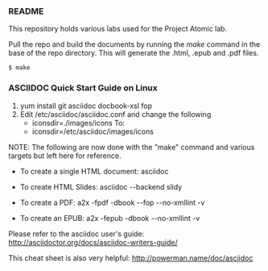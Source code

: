 ### README

This repository holds various labs used for the Project Atomic lab.

Pull the repo and build the documents by running the *make* command in the base of the repo directory.  This will generate the .html, .epub and .pdf files.

	$ make

### ASCIIDOC Quick Start Guide on Linux

1. yum install git asciidoc docbook-xsl fop
2. Edit /etc/asciidoc/asciidoc.conf and change the following
    * iconsdir=./images/icons
    To:
    * iconsdir=/etc/asciidoc/images/icons

NOTE: The following are now done with the "make" command and various targets but left here for reference.

* To create a single HTML document: asciidoc <text file>

* To create HTML Slides: asciidoc --backend slidy <text file>

* To create a PDF:  a2x -fpdf -dbook --fop --no-xmllint -v <asciidoc file>

* To create an EPUB: a2x -fepub -dbook --no-xmllint -v <asciidoc file>

Please refer to the asciidoc user's guide: http://asciidoctor.org/docs/asciidoc-writers-guide/

This cheat sheet is also very helpful: http://powerman.name/doc/asciidoc
